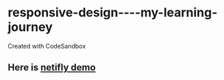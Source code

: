 # responsive-design----my-learning-journey
Created with CodeSandbox

## Here is [netifly demo](https://csb-xcipfl.netlify.app/)
